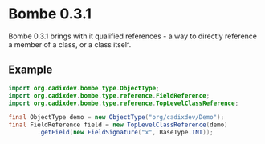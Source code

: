 Bombe 0.3.1
===========

Bombe 0.3.1 brings with it qualified references - a way to directly reference a member of
a class, or a class itself.

## Example

```java
import org.cadixdev.bombe.type.ObjectType;
import org.cadixdev.bombe.type.reference.FieldReference;
import org.cadixdev.bombe.type.reference.TopLevelClassReference;

final ObjectType demo = new ObjectType("org/cadixdev/Demo");
final FieldReference field = new TopLevelClassReference(demo)
        .getField(new FieldSignature("x", BaseType.INT));
```

